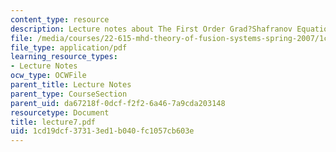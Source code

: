 ```yaml
---
content_type: resource
description: Lecture notes about The First Order Grad?Shafranov Equation.
file: /media/courses/22-615-mhd-theory-of-fusion-systems-spring-2007/1cd19dcf37313ed1b040fc1057cb603e_lecture7.pdf
file_type: application/pdf
learning_resource_types:
- Lecture Notes
ocw_type: OCWFile
parent_title: Lecture Notes
parent_type: CourseSection
parent_uid: da67218f-0dcf-f2f2-6a46-7a9cda203148
resourcetype: Document
title: lecture7.pdf
uid: 1cd19dcf-3731-3ed1-b040-fc1057cb603e
---
```

